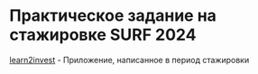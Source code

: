 # Практическое задание на стажировке SURF 2024

[learn2invest](https://github.com/vafeen/learn2Invest) - Приложение, написанное в период стажировки
